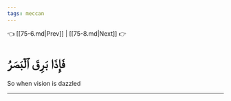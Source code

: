 ```yaml
---
tags: meccan
---
```


👈 [[75-6.md|Prev]] | [[75-8.md|Next]] 👉

# فَإِذَا بَرِقَ ٱلۡبَصَرُ

So when vision is dazzled

---

